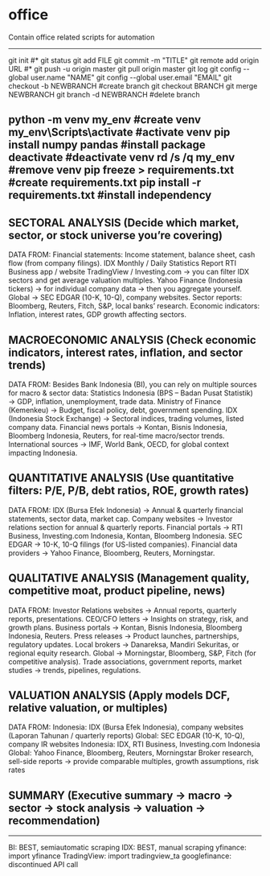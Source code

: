 # office
Contain office related scripts for automation

----------------------------------------------------------------------------------------------
git init #*
git status
git add FILE
git commit -m "TITLE"
git remote add origin URL #*
git push -u origin master
git pull origin master
git log
git config --global user.name "NAME"
git config --global user.email "EMAIL"
git checkout -b NEWBRANCH   #create branch
git checkout BRANCH
git merge NEWBRANCH
git branch -d NEWBRANCH   #delete branch

python -m venv my_env              #create venv
my_env\Scripts\activate            #activate venv
pip install numpy pandas            #install package
deactivate                                       #deactivate venv
rd /s /q my_env                              #remove venv
pip freeze > requirements.txt    #create requirements.txt
pip install -r requirements.txt   #install independency
----------------------------------------------------------------------------------------------

## SECTORAL ANALYSIS (Decide which market, sector, or stock universe you’re covering)
DATA FROM:
Financial statements: Income statement, balance sheet, cash flow (from company filings).
IDX Monthly / Daily Statistics Report
RTI Business app / website
TradingView / Investing.com → you can filter IDX sectors and get average valuation multiples.
Yahoo Finance (Indonesia tickers) → for individual company data → then you aggregate yourself.
Global → SEC EDGAR (10-K, 10-Q), company websites.
Sector reports: Bloomberg, Reuters, Fitch, S&P, local banks’ research.
Economic indicators: Inflation, interest rates, GDP growth affecting sectors.

## MACROECONOMIC ANALYSIS (Check economic indicators, interest rates, inflation, and sector trends)
DATA FROM:
Besides Bank Indonesia (BI), you can rely on multiple sources for macro & sector data:
Statistics Indonesia (BPS – Badan Pusat Statistik) → GDP, inflation, unemployment, trade data.
Ministry of Finance (Kemenkeu) → Budget, fiscal policy, debt, government spending.
IDX (Indonesia Stock Exchange) → Sectoral indices, trading volumes, listed company data.
Financial news portals → Kontan, Bisnis Indonesia, Bloomberg Indonesia, Reuters, for real-time macro/sector trends.
International sources → IMF, World Bank, OECD, for global context impacting Indonesia.

## QUANTITATIVE ANALYSIS (Use quantitative filters: P/E, P/B, debt ratios, ROE, growth rates)
DATA FROM:
IDX (Bursa Efek Indonesia) → Annual & quarterly financial statements, sector data, market cap.
Company websites → Investor relations section for annual & quarterly reports.
Financial portals → RTI Business, Investing.com Indonesia, Kontan, Bloomberg Indonesia.
SEC EDGAR → 10-K, 10-Q filings (for US-listed companies).
Financial data providers → Yahoo Finance, Bloomberg, Reuters, Morningstar.

## QUALITATIVE ANALYSIS (Management quality, competitive moat, product pipeline, news)
DATA FROM:
Investor Relations websites → Annual reports, quarterly reports, presentations.
CEO/CFO letters → Insights on strategy, risk, and growth plans.
Business portals → Kontan, Bisnis Indonesia, Bloomberg Indonesia, Reuters.
Press releases → Product launches, partnerships, regulatory updates.
Local brokers → Danareksa, Mandiri Sekuritas, or regional equity research.
Global → Morningstar, Bloomberg, S&P, Fitch (for competitive analysis).
Trade associations, government reports, market studies → trends, pipelines, regulations.

## VALUATION ANALYSIS (Apply models DCF, relative valuation, or multiples)
DATA FROM:
Indonesia: IDX (Bursa Efek Indonesia), company websites (Laporan Tahunan / quarterly reports)
Global: SEC EDGAR (10-K, 10-Q), company IR websites
Indonesia: IDX, RTI Business, Investing.com Indonesia
Global: Yahoo Finance, Bloomberg, Reuters, Morningstar
Broker research, sell-side reports → provide comparable multiples, growth assumptions, risk rates

## SUMMARY (Executive summary -> macro → sector → stock analysis → valuation → recommendation)

----------------------------------------------------------------------------------------------

BI: BEST, semiautomatic scraping
IDX: BEST, manual scraping
yfinance: import yfinance
TradingView: import tradingview_ta
googlefinance: discontinued API call

